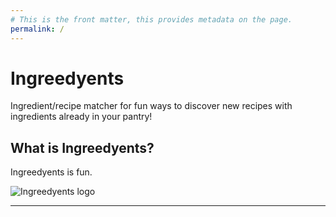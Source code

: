 ```yaml
---
# This is the front matter, this provides metadata on the page.
permalink: /
---
```


<div class="header-container jumbotron">
    <div class="container">
        <h1>Ingreedyents</h1>
        <p>Ingredient/recipe matcher for fun ways to discover new recipes with ingredients already in your pantry!</p>
        <!-- <p><a class="btn btn-primary btn-lg" href="{{ "/docs/home/" | relative_url }}" role="button">Learn more</a></p> -->
    </div>
</div>

<div class="container">
    <div class="row">
        <div class="col-md-6">
            <h2 class="header-light regular-pad">What is Ingreedyents?</h2>
              <p class="lead">Ingreedyents is fun.</p>
        </div>
        <div class="col-md-6 text-center">
            <img src="{{ "/assets/img/header.JPG" | relative_url }}" alt="Ingreedyents logo" class="img-responsive">
        </div>
    </div>
    <hr>
    <!-- <div class="row">
        <div class="col-sm-4">
            <h1 class="text-center"><i class="fa fa-pencil" aria-hidden="true"></i></h1>
            <h3 class="text-center">Easy to install and publish</h3>
            <p>Get started by cloning source into GitHub account of your project. Thanks to <a href="https://pages.github.com">GitHub Pages</a>,
              it will be automatically compiled and published under your account's (or organisation's) subdomain under <code>github.io</code>.
            </p>
        </div>
        <div class="col-sm-4">
            <h1 class="text-center"><i class="fa fa-cogs" aria-hidden="true"></i></h1>
            <h3 class="text-center">Modular Styling and Templating</h3>
            <p>This template uses <a href="https://github.com/twbs/bootstrap-sass">bootstrap-sass</a> along with <a href="https://bootswatch.com/">Bootwatch themes</a>.
            You can change the theme or write your custom one by overwriting bootstrap sass variables for a different color set, font options, etc.</p>
        </div>
        <div class="col-sm-4">
            <h1 class="text-center"><i class="fa fa-code-fork" aria-hidden="true"></i></h1>
            <h3 class="text-center">Git-based source control</h3>
            <p>Leverage from Git version control system by
              maintaining your documentation along with the source code; publish the page when you merge to the master branch.</p>
        </div>
    </div> -->
</div>
